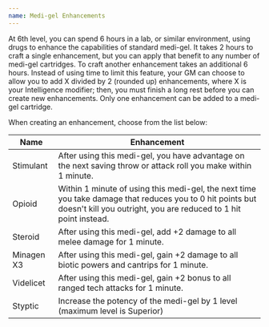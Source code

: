 ```yaml
---
name: Medi-gel Enhancements
---
```

At 6th level, you can spend 6 hours in a lab, or similar environment, using drugs to enhance the capabilities of standard medi-gel. It
takes 2 hours to craft a single enhancement, but you can apply that benefit to any number of medi-gel cartridges. To craft
another enhancement takes an additional 6 hours. Instead of using time to limit this feature, your GM can choose to allow
you to add X divided by 2 (rounded up) enhancements, where X is your Intelligence modifier; then, you must finish a long
rest before you can create new enhancements. Only one enhancement can be added to a medi-gel cartridge.

When creating an enhancement, choose from the list below:

Name | Enhancement
--- | ---
Stimulant | After using this medi-gel, you have advantage on the next saving throw or attack roll you make within 1 minute.
Opioid | Within 1 minute of using this medi-gel, the next time you take damage that reduces you to 0 hit points but doesn't kill you outright, you are reduced to 1 hit point instead.
Steroid | After using this medi-gel, add +2 damage to all melee damage for 1 minute.
Minagen X3 | After using this medi-gel, gain +2 damage to all biotic powers and cantrips for 1 minute.
Videlicet | After using this medi-gel, gain +2 bonus to all ranged tech attacks for 1 minute.
Styptic | Increase the potency of the medi-gel by 1 level (maximum level is Superior)
